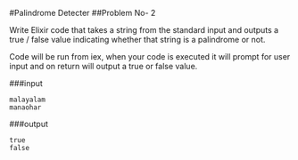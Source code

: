 #Palindrome Detecter
##Problem No- 2

 Write Elixir code that takes a string from the standard input and outputs a true / false value indicating whether that string is a palindrome or not.

Code will be run from iex, when your code is executed it will prompt for user input and on return will output a true or false value.

###input 
 ```
 malayalam
 manaohar
 ```
###output 
 ```
 true
 false
 ```
